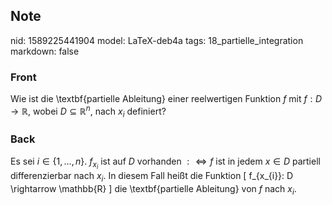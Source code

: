 ## Note
nid: 1589225441904
model: LaTeX-deb4a
tags: 18_partielle_integration
markdown: false

### Front
Wie ist die \textbf{partielle Ableitung} einer reelwertigen Funktion $f$ mit $f: D \rightarrow \mathbb{R}$, wobei $D \subseteq \mathbb{R}^{n}$, nach $x_i$ definiert?

### Back
Es sei $i \in\{1, \ldots, n\}$. $f_{x_{i}}$ ist auf $D$ vorhanden $: \Longleftrightarrow f$ ist in jedem $x \in D$ partiell differenzierbar nach $x_{i}$. In diesem Fall heißt die Funktion
\[
f_{x_{i}}: D \rightarrow \mathbb{R}
\]
die \textbf{partielle Ableitung} von $f$ nach $x_{i}$.
